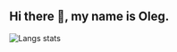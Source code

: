 ## Hi there 👋, my name is Oleg.

![Langs stats](https://github-readme-stats.vercel.app/api/top-langs/?username=Legabog&layout=compact)

<!--
**Legabog/Legabog** is a ✨ _special_ ✨ repository because its `README.md` (this file) appears on your GitHub profile.

